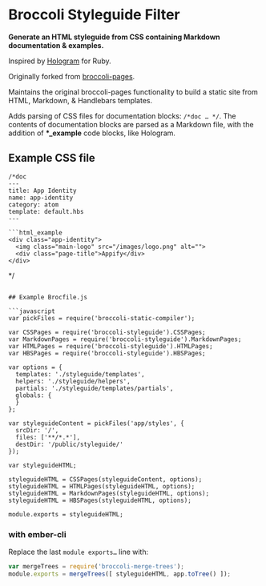 # Broccoli Styleguide Filter

**Generate an HTML styleguide from CSS containing Markdown documentation &
examples.**

Inspired by [Hologram](https://github.com/trulia/hologram) for Ruby.

Originally forked from [broccoli-pages](https://github.com/quandl/broccoli-pages).

Maintains the original broccoli-pages functionality to build a static site from
HTML, Markdown, & Handlebars templates.

Adds parsing of CSS files for documentation blocks: `/*doc … */`. The contents
of documentation blocks are parsed as a Markdown file, with the addition of
**\*_example** code blocks, like Hologram.

## Example CSS file
```
/*doc
---
title: App Identity
name: app-identity
category: atom
template: default.hbs
---

```html_example
<div class="app-identity">
  <img class="main-logo" src="/images/logo.png" alt="">
  <div class="page-title">Appify</div>
</div>
```

*/
```

## Example Brocfile.js

```javascript
var pickFiles = require('broccoli-static-compiler');

var CSSPages = require('broccoli-styleguide').CSSPages;
var MarkdownPages = require('broccoli-styleguide').MarkdownPages;
var HTMLPages = require('broccoli-styleguide').HTMLPages;
var HBSPages = require('broccoli-styleguide').HBSPages;

var options = {
  templates: './styleguide/templates',
  helpers: './styleguide/helpers',
  partials: './styleguide/templates/partials',
  globals: {
  }
};

var styleguideContent = pickFiles('app/styles', {
  srcDir: '/',
  files: ['**/*.*'],
  destDir: '/public/styleguide/'
});

var styleguideHTML;

styleguideHTML = CSSPages(styleguideContent, options);
styleguideHTML = HTMLPages(styleguideHTML, options);
styleguideHTML = MarkdownPages(styleguideHTML, options);
styleguideHTML = HBSPages(styleguideHTML, options);

module.exports = styleguideHTML;
```

### with ember-cli

Replace the last `module exports…` line with:

```javascript
var mergeTrees = require('broccoli-merge-trees');
module.exports = mergeTrees([ styleguideHTML, app.toTree() ]);
```
